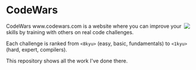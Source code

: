 # CodeWars

<img align="right" src="http://d3l8wp33uu8nxs.cloudfront.net/assets/logos/logo-square-red-big-4e51d3c67160dc4d16ffde19adfcd0fc.png">
CodeWars www.codewars.com is a website where you can improve your skills by training with others on real code challenges.

Each challenge is ranked from `<8kyu>` (easy, basic, fundamentals) to `<1kyu>` (hard, expert, compilers).

This repository shows all the work I've done there.
